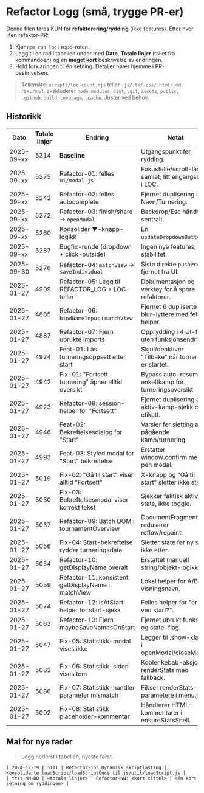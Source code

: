 # Refactor Logg (små, trygge PR-er)

Denne filen føres KUN for **refaktorering/rydding** (ikke features). Etter hver liten refaktor-PR:

1. Kjør `npm run loc` i repo-roten.
2. Legg til en rad i tabellen under med **Dato**, **Totale linjer** (tallet fra kommandoen) og en **meget kort** beskrivelse av endringen.
3. Hold forklaringen til én setning. Detaljer hører hjemme i PR-beskrivelsen.

> Tellemåte: `scripts/loc-count.mjs` teller `.js/.ts/.css/.html/.md` rekursivt, ekskluderer `node_modules`, `dist`, `.git`, `assets`, `public`, `.github`, `build`, `coverage`, `.cache`. Juster ved behov.

## Historikk

| Dato       | Totale linjer | Endring                                          | Notat |
|------------|----------------|--------------------------------------------------|-------|
| 2025-09-xx | 5314           | **Baseline**                                     | Utgangspunkt før rydding. |
| 2025-09-xx | 5375           | Refactor-01: felles `ui/modal.js`                | Fokusfelle/scroll-lås samlet; litt engangskost i LOC. |
| 2025-09-xx | 5242           | Refactor-02: felles autocomplete                 | Fjernet duplisering i Navn/Turnering. |
| 2025-09-xx | 5272           | Refactor-03: finish/share → `openModal`          | Backdrop/Esc håndtert sentralt. |
| 2025-09-xx | 5260           | Konsolider ▼-knapp-logikk                        | Én `updateDropdownButtons`. |
| 2025-09-xx | 5287           | Bugfix-runde (dropdown + click-outside)          | Ingen nye features; stabilitet. |
| 2025-09-30 | 5276           | Refactor-04: `matchView` → `saveIndividual`      | Siste direkte `pushPrev` fjernet fra UI. |
| 2025-01-27 | 4909           | Refactor-05: Legg til REFACTOR_LOG + LOC-teller  | Dokumentasjon og verktøy for å spore refaktorer. |
| 2025-01-27 | 4885           | Refactor-06: `bindNameInput` i `matchView`       | Fjernet 6 dupliserte blur-lyttere med felles helper. |
| 2025-01-27 | 4887           | Refactor-07: Fjern ubrukte imports               | Opprydding i 4 UI-filer uten funksjonsendring. |
| 2025-01-27 | 4924           | Feat-01: Lås turneringsoppsett etter start       | Skjul/deaktiver "Tilbake" når turnering er startet. |
| 2025-01-27 | 4942           | Fix-01: "Fortsett turnering" åpner alltid oversikt | Bypass auto-resume til enkeltkamp for turneringsoversikt. |
| 2025-01-27 | 4923           | Refactor-08: session-helper for "Fortsett"        | Fjernet duplisering av aktiv-kamp-sjekk og etikett. |
| 2025-01-27 | 4946           | Feat-02: Bekreftelsesdialog for "Start"           | Varsler før sletting av pågående kamp/turnering. |
| 2025-01-27 | 4993           | Feat-03: Styled modal for "Start" bekreftelse     | Erstatter window.confirm med pen modal. |
| 2025-01-27 | 5019           | Fix-02: "Gå til start" viser alltid "Fortsett"    | X-knapp og "Gå til start" sletter ikke state. |
| 2025-01-27 | 5030           | Fix-03: Bekreftelsesmodal viser korrekt tekst     | Sjekker faktisk aktiv state, ikke toggle. |
| 2025-01-27 | 5037           | Refactor-09: Batch DOM i tournamentOverview       | DocumentFragment reduserer reflow/repaint. |
| 2025-01-27 | 5056           | Fix-04: Start-bekreftelse rydder turneringsdata   | Sletter state før ny start, ikke etter. |
| 2025-01-27 | 5054           | Refactor-10: getDisplayName overalt               | Erstattet manuell string/objekt-logikk. |
| 2025-01-27 | 5059           | Refactor-11: konsistent getDisplayName i matchView | Lokal helper for A/B-visningsnavn. |
| 2025-01-27 | 5074           | Refactor-12: isAtStart helper for start-sjekk       | Felles helper for "er vi ved start?". |
| 2025-01-27 | 5063           | Refactor-13: Fjern maybeSaveNamesOnStart            | Fjernet ubrukt funksjon og state-flag. |
| 2025-01-27 | 5047           | Fix-05: Statistikk-modal vises ikke                 | Legger til .show-klasse i openModal/closeModal. |
| 2025-01-27 | 5083           | Fix-06: Statistikk-siden vises tom                  | Kobler kebab-aksjon til renderStats med fallback. |
| 2025-01-27 | 5086           | Fix-07: Statistikk-handler parameter mismatch       | Fikser renderStats-parametere i menu.js. |
| 2025-01-27 | 5092           | Fix-08: Statistikk placeholder-kommentar            | Håndterer HTML-kommentarer i ensureStatsShell. |

## Mal for nye rader

> Legg nederst i tabellen, nyeste først.

```
| 2024-12-19 | 5111 | Refactor-16: Dynamisk skriptlasting | Konsoliderte loadScript/loadScriptOnce til js/util/loadScript.js |
| YYYY-MM-DD | <totale linjer> | Refactor-NN: <kort tittel> | <én kort setning om ryddingen> |
```

